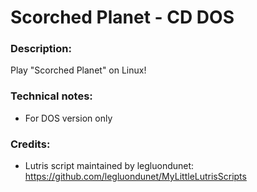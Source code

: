 # Scorched Planet - CD DOS
### Description:
Play "Scorched Planet" on Linux!
### Technical notes:
- For DOS version only
### Credits:
- Lutris script maintained by legluondunet: https://github.com/legluondunet/MyLittleLutrisScripts
